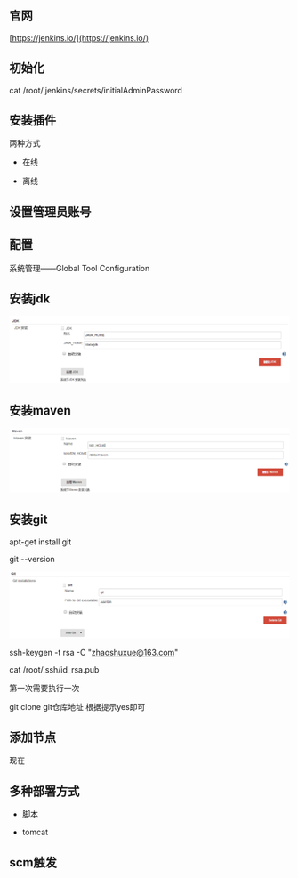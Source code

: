 ## 官网

[https://jenkins.io/](https://jenkins.io/)

## 初始化

cat /root/.jenkins/secrets/initialAdminPassword



## 安装插件

两种方式

- 在线

- 离线 

## 设置管理员账号

## 配置

系统管理——Global Tool Configuration

## 安装jdk

![jenkins_jdk配置](jenkins_jdk.png)

## 安装maven

![jenkins_maven配置](jenkins_maven.png)

## 安装git

apt-get install git

git --version

![jenkins_git配置](jenkins_git.png)


ssh-keygen -t rsa -C "zhaoshuxue@163.com" 

cat /root/.ssh/id_rsa.pub

第一次需要执行一次

git clone git仓库地址
根据提示yes即可



## 添加节点

现在


## 多种部署方式

- 脚本

- tomcat

## scm触发

